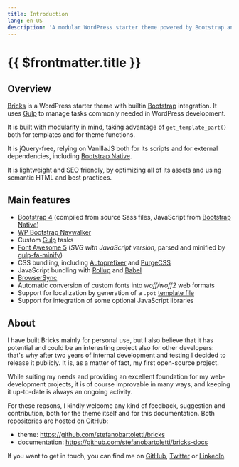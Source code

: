 ```yaml
---
title: Introduction
lang: en-US
description: 'A modular WordPress starter theme powered by Bootstrap and Gulp'
---
```


# {{ $frontmatter.title }}

## Overview

[Bricks](https://github.com/stefanobartoletti/bricks) is a WordPress starter theme with builtin [Bootstrap](https://getbootstrap.com/) integration. It uses [Gulp](https://gulpjs.com/) to manage tasks commonly needed in WordPress development. 

It is built with modularity in mind, taking advantage of `get_template_part()` both for templates and for theme functions. 

It is jQuery-free, relying on VanillaJS both for its scripts and for external dependencies, including [Bootstrap Native](https://thednp.github.io/bootstrap.native/).

It is lightweight and SEO friendly, by optimizing all of its assets and using semantic HTML and best practices.

## Main features

  - [Bootstrap 4](https://getbootstrap.com/) (compiled from source Sass files, JavaScript from [Bootstrap Native](https://github.com/thednp/bootstrap.native/))
  - [WP Bootstrap Navwalker](https://github.com/wp-bootstrap/wp-bootstrap-navwalker)
  - Custom [Gulp](https://gulpjs.com/) tasks
  - [Font Awesome 5](https://fontawesome.com/) (*SVG with JavaScript version*, parsed and minified by [gulp-fa-minify](https://github.com/FA-Minify/gulp-fa-minify))
  - CSS bundling, including [Autoprefixer](https://autoprefixer.github.io/) and [PurgeCSS](https://purgecss.com/)
  - JavaScript bundling with [Rollup](https://www.rollupjs.org/) and [Babel](https://babeljs.io/)
  - [BrowserSync](https://www.browsersync.io/)
  - Automatic conversion of custom fonts into *woff/woff2* web formats
  - Support for localization by generation of a `.pot` [template file](https://developer.wordpress.org/themes/functionality/internationalization/)
  - Support for integration of some optional JavaScript libraries

## About 

I have built Bricks mainly for personal use, but I also believe that it has potential and could be an interesting project also for other developers: that's why after two years of internal development and testing I decided to release it publicly. It is, as a matter of fact, my first open-source project.

While suiting my needs and providing an excellent foundation for my web-development projects, it is of course improvable in many ways, and keeping it up-to-date is always an ongoing activity.

For these reasons, I kindly welcome any kind of feedback, suggestion and contribution, both for the theme itself and for this documentation. Both repositories are hosted on GitHub:

- theme: https://github.com/stefanobartoletti/bricks
- documentation: https://github.com/stefanobartoletti/bricks-docs

If you want to get in touch, you can find me on [GitHub](https://github.com/stefanobartoletti), [Twitter](https://twitter.com/ste_bartoletti) or [LinkedIn](https://www.linkedin.com/in/bartolettistefano).